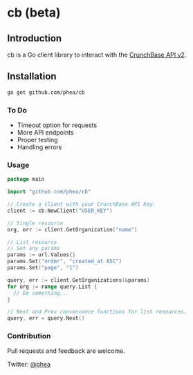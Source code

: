 # cb (beta)

## Introduction

cb is a Go client library to interact with the [CrunchBase API v2](https://developer.crunchbase.com/).

## Installation

```sh
go get github.com/phea/cb
```

### To Do
* Timeout option for requests
* More API endpoints
* Proper testing
* Handling errors

### Usage

```go
package main

import "github.com/phea/cb"

// Create a client with your CrunchBase API Key.
client := cb.NewClient("USER_KEY")

// Single resource
org, err := client.GetOrganization("name")

// List resource
// Set any params
params := url.Values{}
params.Set("order", "created_at ASC")
params.Set("page", "1")

query, err := client.GetOrganizations(&params)
for org := range query.List {
  // Do something...
}

// Next and Prev convenience functions for list resources.
query, err = query.Next()
```

### Contribution
Pull requests and feedback are welcome.

Twitter: [@phea](http://twitter.com/phea)
